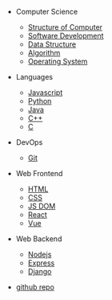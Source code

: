 - Computer Science

  - [Structure of Computer](quickstart.md)
  - [Software Development]()
  - [Data Structure](more-pages.md)
  - [Algorithm](custom-navbar.md)
  - [Operating System](cover.md)

- Languages

  - [Javascript](configuration.md)
  - [Python](themes.md)
  - [Java](plugins.md)
  - [C++](write-a-plugin.md)
  - [C](markdown.md)

- DevOps

  - [Git](deploy.md)

- Web Frontend

  - [HTML](helpers.md)
  - [CSS](vue.md)
  - [JS DOM](cdn.md)
  - [React](pwa.md)
  - [Vue](pwa.md)

- Web Backend

  - [Nodejs](helpers.md)
  - [Express](vue.md)
  - [Django](cdn.md)

- [github repo](awesome.md)
